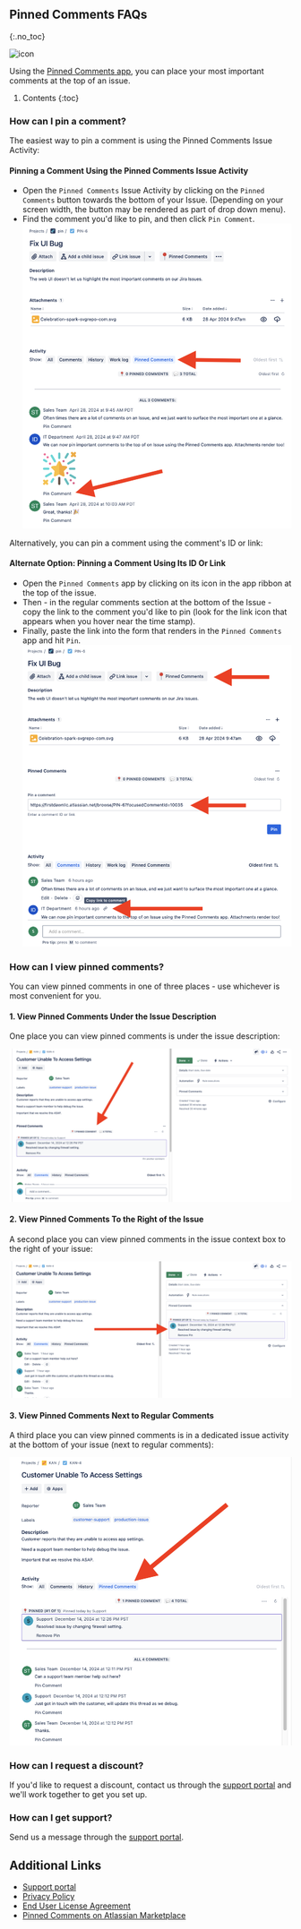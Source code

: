 ## Pinned Comments FAQs
{:.no_toc}

<img alt="icon" src="{{ 'assets/pinned-comments-icon.svg' | relative_url }}" width="32" height="32"/> 

Using the [Pinned Comments app](https://marketplace.atlassian.com/1234011), you can place your most important comments at the top of an issue.

1. Contents
{:toc}

### How can I pin a comment?
The easiest way to pin a comment is using the Pinned Comments Issue Activity:

#### Pinning a Comment Using the Pinned Comments Issue Activity
- Open the `Pinned Comments` Issue Activity by clicking on the `Pinned Comments` button towards the bottom of your Issue. (Depending on your screen width, the button may be rendered as part of drop down menu).
- Find the comment you'd like to pin, and then click `Pin Comment`.
![pinned-comments-add-pin-activity](/assets/pinned-comments-add-pin-activity.png)

Alternatively, you can pin a comment using the comment's ID or link:

#### Alternate Option: Pinning a Comment Using Its ID Or Link

- Open the `Pinned Comments` app by clicking on its icon in the app ribbon at the top of the issue.
- Then - in the regular comments section at the bottom of the Issue - copy the link to the comment you'd like to pin (look for the link icon that appears when you hover near the time stamp).
- Finally, paste the link into the form that renders in the `Pinned Comments` app and hit `Pin`.
![pinned-comments-add-pin-form](/assets/pinned-comments-add-pin-form.png)

### How can I view pinned comments?

You can view pinned comments in one of three places - use whichever is most convenient for you.

#### 1. View Pinned Comments Under the Issue Description

One place you can view pinned comments is under the issue description:

![pinned-comments-view-below-issue-description](/assets/pinned-comments-view-below-issue-description.png)

#### 2. View Pinned Comments To the Right of the Issue

A second place you can view pinned comments in the issue context box to the right of your issue:

![pinned-comments-view-issue-context-right](/assets/pinned-comments-view-issue-context-right.png)

#### 3. View Pinned Comments Next to Regular Comments

A third place you can view pinned comments is in a dedicated issue activity at the bottom of your issue (next to regular comments):

![pinned-comments-view-issue-activity-bottom](/assets/pinned-comments-view-issue-activity-bottom.png)

### How can I request a discount?
If you'd like to request a discount, contact us through the [support portal](https://firstdawnllc.atlassian.net/servicedesk/customer/portal/1) and we'll work together to get you set up.

### How can I get support?
Send us a message through the [support portal](https://firstdawnllc.atlassian.net/servicedesk/customer/portal/1).

## Additional Links
- [Support portal](https://firstdawnllc.atlassian.net/servicedesk/customer/portal/1)
- [Privacy Policy](/pinned-comments-privacy)
- [End User License Agreement](pinned-comments-eula)
- [Pinned Comments on Atlassian Marketplace](https://marketplace.atlassian.com/apps/1234011)
